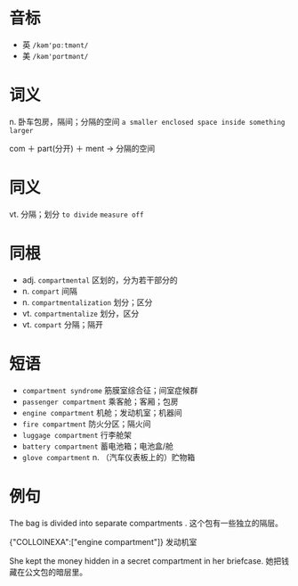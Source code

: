 # 音标

- 英 `/kəm'pɑːtmənt/`
- 美 `/kəm'pɑrtmənt/`

# 词义

n. 卧车包房，隔间；分隔的空间
`a smaller enclosed space inside something larger`



com ＋ part(分开) ＋ ment → 分隔的空间

# 同义

vt. 分隔；划分
`to divide` `measure off`

# 同根

- adj. `compartmental` 区划的，分为若干部分的
- n. `compart` 间隔
- n. `compartmentalization` 划分；区分
- vt. `compartmentalize` 划分，区分
- vt. `compart` 分隔；隔开

# 短语

- `compartment syndrome` 筋膜室综合征；间室症候群
- `passenger compartment` 乘客舱；客厢；包房
- `engine compartment` 机舱；发动机室；机器间
- `fire compartment` 防火分区；隔火间
- `luggage compartment` 行李舱架
- `battery compartment` 蓄电池箱；电池盒/舱
- `glove compartment` n. （汽车仪表板上的）贮物箱

# 例句

The bag is divided into separate compartments .
这个包有一些独立的隔层。

{"COLLOINEXA":["engine compartment"]}
发动机室

She kept the money hidden in a secret compartment in her briefcase.
她把钱藏在公文包的暗层里。


